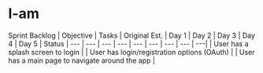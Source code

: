 # I-am

Sprint Backlog 
| Objective | Tasks | Original Est. | Day 1 | Day 2 | Day 3 | Day 4 | Day 5 | Status 
| --- | --- | --- | --- | --- | --- | --- | --- | ---|
| User has a splash screen to login | 
| User has login/registration options (OAuth) |
| User has a main page to navigate around the app | 

